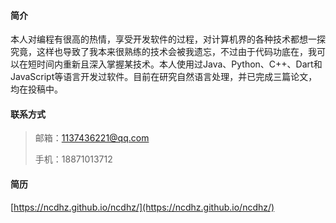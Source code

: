 #### 简介

本人对编程有很高的热情，享受开发软件的过程，对计算机界的各种技术都想一探究竟，这样也导致了我本来很熟练的技术会被我遗忘，不过由于代码功底在，我可以在短时间内重新且深入掌握某技术。本人使用过Java、Python、C++、Dart和JavaScript等语言开发过软件。目前在研究自然语言处理，并已完成三篇论文，均在投稿中。

#### 联系方式

> 邮箱：1137436221@qq.com
> 
> 手机：18871013712

#### 简历

[https://ncdhz.github.io/ncdhz/](https://ncdhz.github.io/ncdhz/)